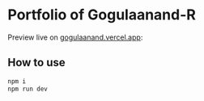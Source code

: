 # Portfolio of Gogulaanand-R

Preview live on [gogulaanand.vercel.app](https://gogulaanand.vercel.app):

## How to use

```bash
npm i
npm run dev
```
